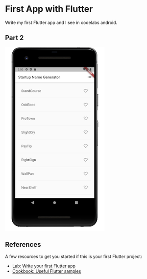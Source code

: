 # First App with Flutter

Write my first Flutter app and I see in codelabs android.

## Part 2

![Screenshot of application made in part 2](assets/images/Screenshot_20201018_145008.png)

## References

A few resources to get you started if this is your first Flutter project:

- [Lab: Write your first Flutter app](https://flutter.dev/docs/get-started/codelab)
- [Cookbook: Useful Flutter samples](https://flutter.dev/docs/cookbook)
